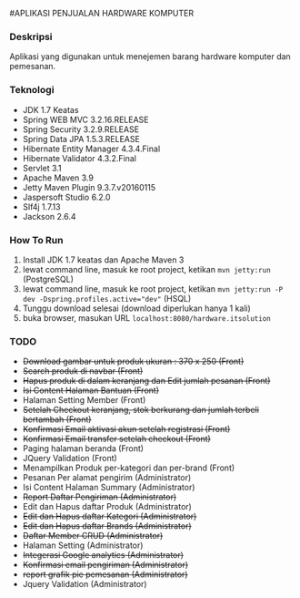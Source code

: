 #APLIKASI PENJUALAN HARDWARE KOMPUTER

### Deskripsi
Aplikasi yang digunakan untuk menejemen barang hardware komputer dan pemesanan.

### Teknologi
* JDK 1.7 Keatas
* Spring WEB MVC 3.2.16.RELEASE
* Spring Security 3.2.9.RELEASE
* Spring Data JPA 1.5.3.RELEASE
* Hibernate Entity Manager 4.3.4.Final
* Hibernate Validator 4.3.2.Final
* Servlet 3.1
* Apache Maven 3.9
* Jetty Maven Plugin 9.3.7.v20160115
* Jaspersoft Studio 6.2.0
* Slf4j 1.7.13
* Jackson 2.6.4

### How To Run
1. Install JDK 1.7 keatas dan Apache Maven 3
2. lewat command line, masuk ke root project, ketikan `mvn jetty:run` (PostgreSQL)
3. lewat command line, masuk ke root project, ketikan `mvn jetty:run -P dev -Dspring.profiles.active="dev"` (HSQL)
4. Tunggu download selesai (download diperlukan hanya 1 kali)
5. buka browser, masukan URL `localhost:8080/hardware.itsolution`

### TODO
* ~~Download gambar untuk produk ukuran : 370 x 250 (Front)~~
* ~~Search produk di navbar (Front)~~
* ~~Hapus produk di dalam keranjang dan Edit jumlah pesanan (Front)~~
* ~~Isi Content Halaman Bantuan (Front)~~
* Halaman Setting Member (Front)
* ~~Setelah Checkout keranjang, stok berkurang dan jumlah terbeli bertambah (Front)~~
* ~~Konfirmasi Email aktivasi akun setelah registrasi (Front)~~
* ~~Konfirmasi Email transfer setelah checkout (Front)~~
* Paging halaman beranda (Front)
* JQuery Validation (Front)
* Menampilkan Produk per-kategori dan per-brand (Front)
* Pesanan Per alamat pengirim (Administrator)
* Isi Content Halaman Summary (Administrator)
* ~~Report Daftar Pengiriman (Administrator)~~
* Edit dan Hapus daftar Produk (Administrator)
* ~~Edit dan Hapus daftar Kategori (Administrator)~~
* ~~Edit dan Hapus daftar Brands (Administrator)~~
* ~~Daftar Member CRUD (Administrator)~~
* Halaman Setting (Administrator)
* ~~Integerasi Google analytics (Administrator)~~
* ~~Konfirmasi email pengiriman (Administrator)~~
* ~~report grafik pie pemesanan (Administrator)~~
* Jquery Validation (Administrator)
